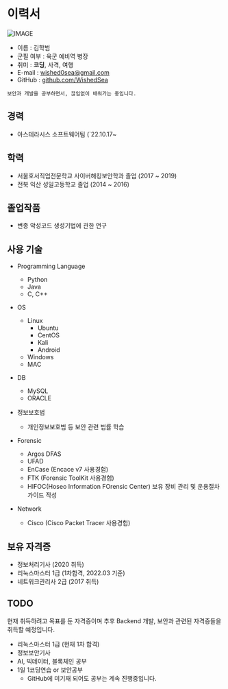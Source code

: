 # 이력서

![IMAGE]()

- 이름 : 김학범
- 군필 여부 : 육군 예비역 병장
- 취미 : **코딩**, 사격, 여행
- E-mail : wished0sea@gmail.com
- GitHub : [github.com/WishedSea](https://www.github.com/WishedSea)
```
보안과 개발을 공부하면서, 끊임없이 배워가는 중입니다.
```

## 경력
- 아스테라시스 소프트웨어팀 (`22.10.17~

## 학력
- 서울호서직업전문학교 사이버해킹보안학과 졸업 (2017 ~ 2019)
- 전북 익산 성일고등학교 졸업 (2014 ~ 2016)

## 졸업작품
- 변종 악성코드 생성기법에 관한 연구

## 사용 기술
- Programming Language
  - Python
  - Java
  - C, C++

- OS
  - Linux
    - Ubuntu
    - CentOS
    - Kali
    - Android
  - Windows
  - MAC

- DB
  - MySQL
  - ORACLE

- 정보보호법
  - 개인정보보호법 등 보안 관련 법률 학습

- Forensic
  - Argos DFAS
  - UFAD
  - EnCase (Encace v7 사용경험)
  - FTK (Forensic ToolKit 사용경험)
  - HIFOC(Hoseo Information FOrensic Center) 보유 장비 관리 및 운용절차 가이드 작성

- Network
  - Cisco (Cisco Packet Tracer 사용경험)

## 보유 자격증
- 정보처리기사 (2020 취득)
- 리눅스마스터 1급 (1차합격, 2022.03 기준)
- 네트워크관리사 2급 (2017 취득)

## TODO
현재 취득하려고 목표를 둔 자격증이며 추후 Backend 개발, 보안과 관련된 자격증들을 취득할 예정입니다.
- 리눅스마스터 1급 (현재 1차 합격)
- 정보보안기사
- AI, 빅데이터, 블록체인 공부
- 1일 1코딩연습 or 보안공부
  - GitHub에 미기재 되어도 공부는 계속 진행중입니다.
